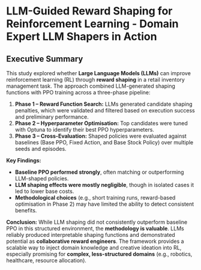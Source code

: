 # LLM-Guided Reward Shaping for Reinforcement Learning - Domain Expert LLM Shapers in Action

## **Executive Summary**

This study explored whether **Large Language Models (LLMs)** can improve reinforcement learning (RL) through **reward shaping** in a retail inventory management task. The approach combined LLM-generated shaping functions with PPO training across a three-phase pipeline:

1. **Phase 1 – Reward Function Search:** LLMs generated candidate shaping penalties, which were validated and filtered based on execution success and preliminary performance.
2. **Phase 2 – Hyperparameter Optimisation:** Top candidates were tuned with Optuna to identify their best PPO hyperparameters.
3. **Phase 3 – Cross-Evaluation:** Shaped policies were evaluated against baselines (Base PPO, Fixed Action, and Base Stock Policy) over multiple seeds and episodes.

**Key Findings:**

* **Baseline PPO performed strongly**, often matching or outperforming LLM-shaped policies.
* **LLM shaping effects were mostly negligible**, though in isolated cases it led to lower base costs.
* **Methodological choices** (e.g., short training runs, reward-based optimisation in Phase 2) may have limited the ability to detect consistent benefits.

**Conclusion:**
While LLM shaping did not consistently outperform baseline PPO in this structured environment, the **methodology is valuable**. LLMs reliably produced interpretable shaping functions and demonstrated potential as **collaborative reward engineers**. The framework provides a scalable way to inject domain knowledge and creative ideation into RL, especially promising for **complex, less-structured domains** (e.g., robotics, healthcare, resource allocation).
